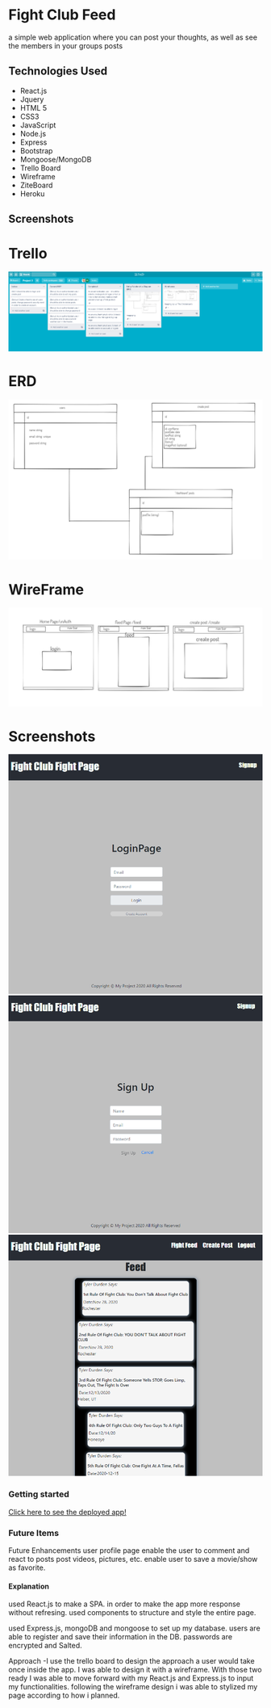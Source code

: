 # Fight Club Feed
a simple web application where you can post your thoughts, as well as see the members in your groups posts

## Technologies Used
* React.js
* Jquery
* HTML 5
* CSS3
* JavaScript
* Node.js
* Express
* Bootstrap
* Mongoose/MongoDB
* Trello Board
* Wireframe
* ZiteBoard
* Heroku


## Screenshots

# Trello
![Trello](src/Images/trello.png)


# ERD

![ERD](src/Images/erd.png)

# WireFrame

![Wireframe](src/Images/wireframe.png)

# Screenshots

![Screenshot](src/Images/login.png)
![Screenshot](src/Images/signuppage.png)
![Screenshot](src/Images/feed.png)

### Getting started
<a href="https://p3-frontend.herokuapp.com/">Click here to see the deployed app!</a>

### Future Items
Future Enhancements
user profile page
enable the user to comment and react to posts
post videos, pictures, etc.
enable user to save a movie/show as favorite.



#### Explanation
used React.js to make a SPA. in order to make the app more response without refresing. used components to structure and style the entire page.

used Express.js, mongoDB and mongoose to set up my database. users are able to register and save their information in the DB. passwords are encrypted and Salted.

Approach
-I use the trello board to design the approach a user would take once inside the app. I was able to design it with a wireframe. With those two ready I was able to move forward with my React.js and Express.js to input my functionalities. following the wireframe design i was able to stylized my page according to how i planned.

